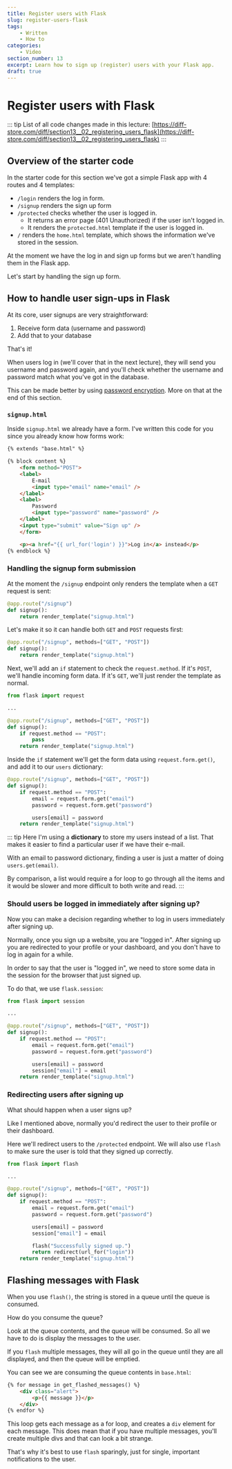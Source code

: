 ```yaml
---
title: Register users with Flask
slug: register-users-flask
tags:
    - Written
    - How to
categories:
    - Video
section_number: 13
excerpt: Learn how to sign up (register) users with your Flask app.
draft: true
---
```


# Register users with Flask

::: tip
List of all code changes made in this lecture: [https://diff-store.com/diff/section13__02_registering_users_flask](https://diff-store.com/diff/section13__02_registering_users_flask)
:::

## Overview of the starter code

In the starter code for this section we've got a simple Flask app with 4 routes and 4 templates:

- `/login` renders the log in form.
- `/signup` renders the sign up form
- `/protected` checks whether the user is logged in.
  - It returns an error page (401 Unauthorized) if the user isn't logged in.
  - It renders the `protected.html` template if the user is logged in.
- `/` renders the `home.html` template, which shows the information we've stored in the session.

At the moment we have the log in and sign up forms but we aren't handling them in the Flask app.

Let's start by handling the sign up form.

## How to handle user sign-ups in Flask

At its core, user signups are very straightforward:

1. Receive form data (username and password)
2. Add that to your database

That's it!

When users log in (we'll cover that in the next lecture), they will send you username and password again, and you'll check whether the username and password match what you've got in the database.

This can be made better by using [password encryption](../04_encrypt_passwords_passlib/README.md). More on that at the end of this section.

### `signup.html`

Inside `signup.html` we already have a form. I've written this code for you since you already know how forms work:

```html
{% extends "base.html" %}

{% block content %}
    <form method="POST">
    <label>
        E-mail
        <input type="email" name="email" />
    </label>
    <label>
        Password
        <input type="password" name="password" />
    </label>
    <input type="submit" value="Sign up" />
    </form>

    <p><a href="{{ url_for('login') }}">Log in</a> instead</p>
{% endblock %}
```

### Handling the signup form submission

At the moment the `/signup` endpoint only renders the template when a `GET` request is sent:

```py
@app.route("/signup")
def signup():
    return render_template("signup.html")
```

Let's make it so it can handle both `GET` and `POST` requests first:

```py {1}
@app.route("/signup", methods=["GET", "POST"])
def signup():
    return render_template("signup.html")
```

Next, we'll add an `if` statement to check the `request.method`. If it's `POST`, we'll handle incoming form data. If it's `GET`, we'll just render the template as normal.

```py {1,7,8}
from flask import request

...

@app.route("/signup", methods=["GET", "POST"])
def signup():
    if request.method == "POST":
        pass
    return render_template("signup.html")
```

Inside the `if` statement we'll get the form data using `request.form.get()`, and add it to our `users` dictionary:

```py {4-7}
@app.route("/signup", methods=["GET", "POST"])
def signup():
    if request.method == "POST":
        email = request.form.get("email")
        password = request.form.get("password")

        users[email] = password
    return render_template("signup.html")
```

::: tip
Here I'm using a **dictionary** to store my users instead of a list. That makes it easier to find a particular user if we have their e-mail.

With an email to password dictionary, finding a user is just a matter of doing `users.get(email)`.

By comparison, a list would require a for loop to go through all the items and it would be slower and more difficult to both write and read.
:::

### Should users be logged in immediately after signing up?

Now you can make a decision regarding whether to log in users immediately after signing up.

Normally, once you sign up a website, you are "logged in". After signing up you are redirected to your profile or your dashboard, and you don't have to log in again for a while.

In order to say that the user is "logged in", we need to store some data in the session for the browser that just signed up.

To do that, we use `flask.session`:

```py {1,12}
from flask import session

...

@app.route("/signup", methods=["GET", "POST"])
def signup():
    if request.method == "POST":
        email = request.form.get("email")
        password = request.form.get("password")

        users[email] = password
        session["email"] = email
    return render_template("signup.html")
```

### Redirecting users after signing up

What should happen when a user signs up?

Like I mentioned above, normally you'd redirect the user to their profile or their dashboard.

Here we'll redirect users to the `/protected` endpoint. We will also use `flash` to make sure the user is told that they signed up correctly.

```py {1,14-15}
from flask import flash

...

@app.route("/signup", methods=["GET", "POST"])
def signup():
    if request.method == "POST":
        email = request.form.get("email")
        password = request.form.get("password")

        users[email] = password
        session["email"] = email

        flash("Successfully signed up.")
        return redirect(url_for("login"))
    return render_template("signup.html")
```

## Flashing messages with Flask

When you use `flash()`, the string is stored in a queue until the queue is consumed.

How do you consume the queue?

Look at the queue contents, and the queue will be consumed. So all we have to do is display the messages to the user.

If you `flash` multiple messages, they will all go in the queue until they are all displayed, and then the queue will be emptied.

You can see we are consuming the queue contents in `base.html`:

```html
{% for message in get_flashed_messages() %}
    <div class="alert">
        <p>{{ message }}</p>
    </div>
{% endfor %}
```

This loop gets each message as a for loop, and creates a `div` element for each message. This does mean that if you have multiple messages, you'll create multiple divs and that can look a bit strange.

That's why it's best to use `flash` sparingly, just for single, important notifications to the user.